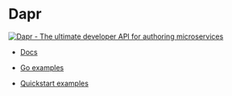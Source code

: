# Dapr

[![Dapr - The ultimate developer API for authoring microservices](https://img.youtube.com/vi/mBgQBMhboyU/maxresdefault.jpg)](https://www.youtube.com/watch?v=mBgQBMhboyU)

* [Docs](https://docs.dapr.io/concepts/building-blocks-concept/)

* [Go examples](https://github.com/dapr/go-sdk/tree/main/examples)

* [Quickstart examples](https://github.com/dapr/quickstarts/tree/master/tutorials/hello-kubernetes)
